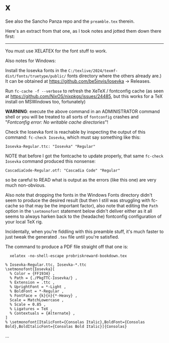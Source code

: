 # x

See also the Sancho Panza repo and the `preamble.tex` therein.

Here's an extract from that one, as I took notes and jotted them down there first:

---


You must use XELATEX for the font stuff to work.

Also notes for Windows:

Install the Iosevka fonts in the `C:/texlive/2024/texmf-dist/fonts/truetype/public/` fonts directory where the others already are.) 
It can be obtained at https://github.com/be5invis/Iosevka -> Releases.

Run `fc-cache -f --verbose` to refresh the XeTeX / fontconfig cache (as seen at https://github.com/NixOS/nixpkgs/issues/24485, but this works for a TeX install on MSWindows too, fortunately)

**WARNING**:  execute the above command in an ADMINISTRATOR command shell or you will be treated to all sorts of `fontconfig` crashes and "*Fontconfig error: No writable cache directories*"!

Check the Iosevka font is reachable by inspecting the output of this command: `fc-check Iosevka`, which must say something like this:

```
Iosevka-Regular.ttc: "Iosevka" "Regular"
```

NOTE that before I got the fontcache to update properly, that same `fc-check Iosevka` command produced this nonsense:
```
CascadiaCode-Regular.otf: "Cascadia Code" "Regular"
```
so be careful to READ what is output as the errors (like this one) are very much non-obvious.

Also note that dropping the fonts in the Windows Fonts directory didn't seem to produce the desired result (but then I still was struggling with fc-cache so that may be the important factor),
also note that editing the `Path` option in the `\setmonofont` statement below didn't deliver either as it all seems to always harken back to the (headache) fontconfig configuration of your local TeX rig.



Incidentally, when you're fiddling with this preamble stuff, it's much faster to just tweak the generated `.tex` file until you're satisfied.

The command to produce a PDF file straight off that one is:

      xelatex -no-shell-escape probriskreward-bookdown.tex


```
% Iosevka-Regular.ttc, Iosevka-*.ttc
\setmonofont{Iosevka}[
  % Color = {FF1934} ,
  % Path = {./PkgTTC-Iosevka/} ,
  % Extension = .ttc ,
  % UprightFont = *-Light ,
  % BoldFont = *-Regular ,
  % FontFace = {k}{n}{*-Heavy} ,
  Scale = MatchLowercase ,
  % Scale = 0.85 ,
  % Ligatures = TeX ,
  % Contextuals = {Alternate} ,
]
% \setmonofont[ItalicFont={Consolas Italic},BoldFont={Consolas Bold},BoldItalicFont={Consolas Bold Italic}]{Consolas}
```

...

